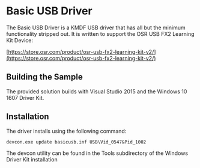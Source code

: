 # Basic USB Driver #
The Basic USB Driver is a KMDF USB driver that has all but the minimum functionality stripped out. It is written to support the OSR USB FX2 Learning Kit Device:

[https://store.osr.com/product/osr-usb-fx2-learning-kit-v2/](https://store.osr.com/product/osr-usb-fx2-learning-kit-v2/)

## Building the Sample
The provided solution builds with Visual Studio 2015 and the Windows 10 1607 Driver Kit.

## Installation ##
The driver installs using the following command:

    devcon.exe update basicusb.inf USB\Vid_0547&Pid_1002

The devcon utility can be found in the Tools subdirectory of the Windows Driver Kit installation